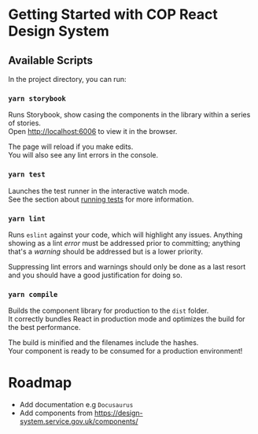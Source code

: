 # Getting Started with COP React Design System
## Available Scripts

In the project directory, you can run:

### `yarn storybook`

Runs Storybook, show casing the components in the library within a series of stories.\
Open [http://localhost:6006](http://localhost:6006) to view it in the browser.

The page will reload if you make edits.\
You will also see any lint errors in the console.

### `yarn test`

Launches the test runner in the interactive watch mode.\
See the section about [running tests](https://facebook.github.io/create-react-app/docs/running-tests) for more information.

### `yarn lint`

Runs `eslint` against your code, which will highlight any issues. Anything showing as a lint *error* must be addressed prior to committing; anything that's a *warning* should be addressed but is a lower priority.

Suppressing lint errors and warnings should only be done as a last resort and you should have a good justification for doing so.

### `yarn compile`

Builds the component library for production to the `dist` folder.\
It correctly bundles React in production mode and optimizes the build for the best performance.

The build is minified and the filenames include the hashes.\
Your component is ready to be consumed for a production environment!

# Roadmap

- Add documentation e.g `Docusaurus`
- Add components from https://design-system.service.gov.uk/components/
